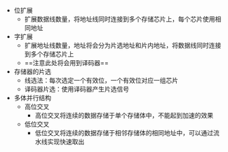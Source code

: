 - 位扩展
	- 扩展数据线数量，将地址线同时连接到多个存储芯片上，每个芯片使用相同地址
- 字扩展
	- 扩展地址线数量，地址将会分为片选地址和片内地址，将数据线同时连接到多个存储芯片上
	- ==注意此处将会用到译码器==
- 存储器的片选
	- 线选法：每次选定一个有效位，一个有效位对应一组芯片
	- 译码器片选：使用译码器产生片选信号
- 多体并行结构
	- 高位交叉
		- 高位交叉将连续的数据存储于单个存储体中，不能起到加速的效果
	- 低位交叉
		- 低位交叉将连续的数据存储于相邻存储体的相同地址中，可以通过流水线实现快速取出